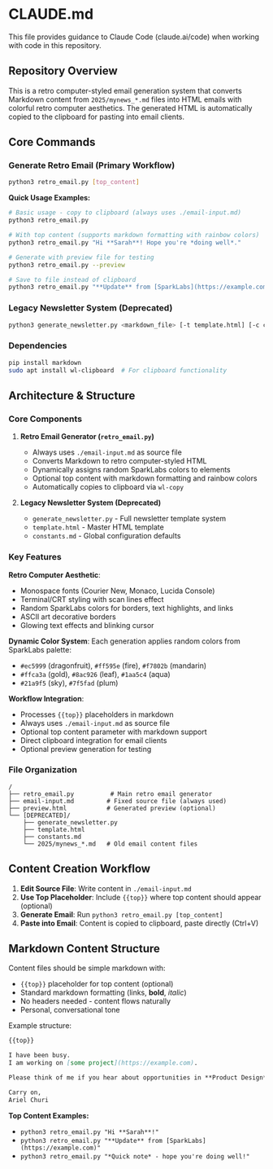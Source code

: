 # CLAUDE.md

This file provides guidance to Claude Code (claude.ai/code) when working with code in this repository.

## Repository Overview

This is a retro computer-styled email generation system that converts Markdown content from `2025/mynews_*.md` files into HTML emails with colorful retro computer aesthetics. The generated HTML is automatically copied to the clipboard for pasting into email clients.

## Core Commands

### Generate Retro Email (Primary Workflow)
```bash
python3 retro_email.py [top_content]
```

**Quick Usage Examples:**
```bash
# Basic usage - copy to clipboard (always uses ./email-input.md)
python3 retro_email.py

# With top content (supports markdown formatting with rainbow colors)
python3 retro_email.py "Hi **Sarah**! Hope you're *doing well*."

# Generate with preview file for testing
python3 retro_email.py --preview

# Save to file instead of clipboard
python3 retro_email.py "**Update** from [SparkLabs](https://example.com)" --save output.html
```

### Legacy Newsletter System (Deprecated)
```bash
python3 generate_newsletter.py <markdown_file> [-t template.html] [-c constants.md] [-o output.html]
```

### Dependencies
```bash
pip install markdown
sudo apt install wl-clipboard  # For clipboard functionality
```

## Architecture & Structure

### Core Components

1. **Retro Email Generator (`retro_email.py`)**
   - Always uses `./email-input.md` as source file
   - Converts Markdown to retro computer-styled HTML
   - Dynamically assigns random SparkLabs colors to elements
   - Optional top content with markdown formatting and rainbow colors
   - Automatically copies to clipboard via `wl-copy`

2. **Legacy Newsletter System (Deprecated)**
   - `generate_newsletter.py` - Full newsletter template system
   - `template.html` - Master HTML template  
   - `constants.md` - Global configuration defaults

### Key Features

**Retro Computer Aesthetic**:
- Monospace fonts (Courier New, Monaco, Lucida Console)
- Terminal/CRT styling with scan lines effect
- Random SparkLabs colors for borders, text highlights, and links
- ASCII art decorative borders
- Glowing text effects and blinking cursor

**Dynamic Color System**: Each generation applies random colors from SparkLabs palette:
- `#ec5999` (dragonfruit), `#ff595e` (fire), `#f7802b` (mandarin)
- `#ffca3a` (gold), `#8ac926` (leaf), `#1aa5c4` (aqua)
- `#21a9f5` (sky), `#7f5fad` (plum)

**Workflow Integration**: 
- Processes `{{top}}` placeholders in markdown
- Always uses `./email-input.md` as source file
- Optional top content parameter with markdown support
- Direct clipboard integration for email clients
- Optional preview generation for testing

### File Organization

```
/
├── retro_email.py          # Main retro email generator
├── email-input.md         # Fixed source file (always used)
├── preview.html           # Generated preview (optional)
└── [DEPRECATED]/          
    ├── generate_newsletter.py
    ├── template.html
    ├── constants.md
    └── 2025/mynews_*.md   # Old email content files
```

## Content Creation Workflow

1. **Edit Source File**: Write content in `./email-input.md`
2. **Use Top Placeholder**: Include `{{top}}` where top content should appear (optional)
3. **Generate Email**: Run `python3 retro_email.py [top_content]`
4. **Paste into Email**: Content is copied to clipboard, paste directly (Ctrl+V)

## Markdown Content Structure

Content files should be simple markdown with:
- `{{top}}` placeholder for top content (optional)
- Standard markdown formatting (links, **bold**, *italic*)  
- No headers needed - content flows naturally
- Personal, conversational tone

Example structure:
```markdown
{{top}}

I have been busy.
I am working on [some project](https://example.com).

Please think of me if you hear about opportunities in **Product Design**.

Carry on,
Ariel Churi
```

**Top Content Examples:**
- `python3 retro_email.py "Hi **Sarah**!"`
- `python3 retro_email.py "**Update** from [SparkLabs](https://example.com)"`
- `python3 retro_email.py "*Quick note* - hope you're doing well!"`